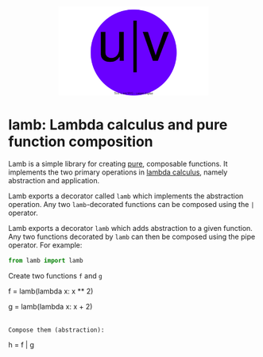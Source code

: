 <div align=center>
  <br>
  <img width=60% src='./images/lamb.svg'></img>
  <br>
</div>

# lamb: Lambda calculus and pure function composition

Lamb is a simple library for creating [pure](https://en.wikipedia.org/wiki/Pure_function), composable functions. It implements the two primary operations in [lambda calculus](https://en.wikipedia.org/wiki/Lambda_calculus), namely abstraction and application.

Lamb exports a decorator called `lamb` which implements the abstraction operation. Any two `lamb`-decorated functions can be composed using the `|` operator.

Lamb exports a decorator `lamb` which adds abstraction to a given function. Any two functions decorated by `lamb` can then be composed using the pipe operator. For example: 

```py
from lamb import lamb
```

Create two functions `f` and `g`

f = lamb(lambda x: x ** 2)

g = lamb(lambda x: x + 2)
```

Compose them (abstraction):

```
h = f | g 
```


